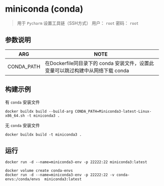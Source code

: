 # miniconda (conda)

> 用于 `Pycharm` 设置工具链（SSH方式）
> 用户： `root`
> 密码： `root`

## 参数说明

| ARG | NOTE                                                |
| --- |-----------------------------------------------------|
| CONDA_PATH | 在Dockerfile同目录下的 conda 安装文件，设置此变量可以跳过构建中从网络下载 conda |

## 构建示例

有 `conda` 安装文件

```shell
docker buildx build --build-arg CONDA_PATH=Miniconda3-latest-Linux-x86_64.sh -t miniconda3 .
```

无 `conda` 安装文件

```shell
docker buildx build -t miniconda3 .
```

## 运行

```shell
docker run -d --name=miniconda3-env -p 22222:22 miniconda3:latest
```

```shell
docker volume create conda-envs
docker run -d --name=miniconda3-env -p 22222:22 -v conda-envs:/conda/envs  miniconda3:latest
```